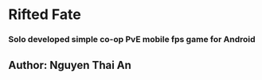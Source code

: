 # Rifted Fate  
### Solo developed simple co-op PvE mobile fps game for Android  
## Author: Nguyen Thai An
